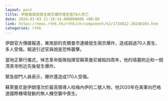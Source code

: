 ```yaml
---
layout: post
title: 伊朗東南部發生兩宗爆炸增至逾70人死亡
date: 2024-01-03 21:18:14.000000000 +08:00
link: https://news.rthk.hk/rthk/ch/component/k2/1734812-20240103.htm
categories: rthk
---
```


伊朗官方傳媒報道，東南部的克爾曼市連續發生兩宗爆炸，造成超過70人喪生、多人受傷。報道引述官員說是恐怖襲擊。

當地正舉行儀式，悼念革命衛隊指揮官蘇萊曼尼被殺四周年，他的墳墓附近和一間清真寺附近先後發生爆炸。

緊急部門人員表示，爆炸還造成170人受傷。

蘇萊曼尼是伊朗僅次於最高領導人哈梅內伊的二號人物，他2020年在美軍向巴格達國際機場發動的無人機空襲中喪生。

